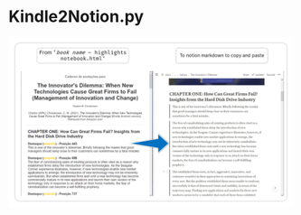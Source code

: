 # Kindle2Notion.py
![Preview](https://github.com/allanmviana/Kindle2Notion.py/blob/main/img/img1%20-%20from%20to.png)
